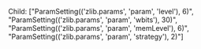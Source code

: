 Child: ["ParamSetting(('zlib.params', 'param', 'level'), 6)", "ParamSetting(('zlib.params', 'param', 'wbits'), 30)", "ParamSetting(('zlib.params', 'param', 'memLevel'), 6)", "ParamSetting(('zlib.params', 'param', 'strategy'), 2)"]